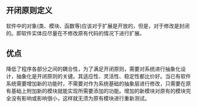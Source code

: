 ## 开闭原则定义
软件中的对象(类、模块、函数等)应该对于扩展是开放的，但是，对于修改是封闭的。即软件实体应尽量在不修改原有代码的情况下进行扩展。
## 优点
降低了程序各部分之间的耦合性，为了满足开闭原则，需要对系统进行抽象化设计，抽象化是开闭原则的关键。其适应性、灵活性、稳定性都比价好。当已有软件系统需要增加新的功能时，不需要对作为系统基础的抽象层进行修改，只需要在原有基础上附加新的模块就能实现所需要添加的功能。增加的新模块对原有的模块完全没有影响或影响很小，这样就无须为原有模块进行重新测试。

